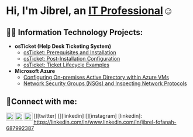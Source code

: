 <h1>Hi, I'm Jibrel, an <a href="https://linkedin.com/in/Josh">IT Professional</a>☺</h1>

<h2>👨‍💻 Information Technology Projects:</h2>

- <b>osTicket (Help Desk Ticketing System)</b>
  - [osTicket: Prerequisites and Installation](https://github.com/Jibreltech/osticket-prereqs)
  - [osTicket: Post-Installation Configuration](https://github.com/Jibrel/post-install-config)
  - [osTicket: Ticket Lifecycle Examples](https://github.com/Jibreltech/ticket-lifecycle)
- <b>Microsoft Azure</b>
  - [Configuring On-premises Active Directory within Azure VMs](https://github.com/Jibreltech/configure-ad)
  - [Network Security Groups (NSGs) and Inspecting Network Protocols](https://github.com/Jibreltech/azure-network-protocols)

<h2>🤳Connect with me:</h2>

[<img align="left" alt="Josh | Twitter" width="22px" src="https://cdn.jsdelivr.net/npm/simple-icons@v3/icons/twitter.svg" />][twitter]
[<img align="left" alt="Josh | LinkedIn" width="22px" src="https://cdn.jsdelivr.net/npm/simple-icons@v3/icons/linkedin.svg" />][linkedin]
[<img align="left" alt="Josh | Instagram" width="22px" src="https://cdn.jsdelivr.net/npm/simple-icons@v3/icons/instagram.svg" />][instagram]
[linkedin]: https://linkedin.com/in/www.linkedin.com/in/jibrel-fofanah-687992387
